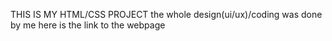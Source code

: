 THIS IS MY HTML/CSS PROJECT
the whole design(ui/ux)/coding was done by me
here is the link to the webpage
